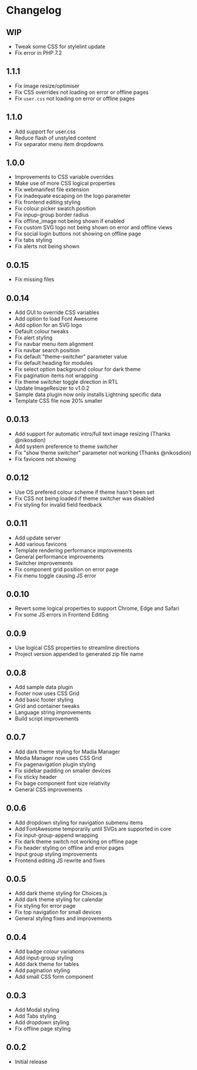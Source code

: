 # Changelog

## WIP
- Tweak some CSS for stylelint update
- Fix error in PHP 7.2

## 1.1.1
- Fix image resize/optimiser
- Fix CSS overrides not loading on error or offline pages 
- Fix `user.css` not loading on error or offline pages 

## 1.1.0
- Add support for user.css
- Reduce flash of unstyled content
- Fix separator menu item dropdowns

## 1.0.0
- Improvements to CSS variable overrides
- Make use of more CSS logical properties
- Fix webmanifest file extension
- Fix inadequate escaping on the logo parameter
- Fix frontend editing styling
- Fix colour picker swatch position
- Fix inpup-group border radius
- Fix offline_image not being shown if enabled
- Fix custom SVG logo not being shown on error and offline views
- Fix social login buttons not showing on offline page
- Fix tabs styling
- Fix alerts not being shown

## 0.0.15
- Fix missing files

## 0.0.14
- Add GUI to override CSS variables
- Add option to load Font Awesome
- Add option for an SVG logo
- Default colour tweaks
- Fix alert styling
- Fix navbar menu item alignment
- Fix navbar search position
- Fix default "theme-switcher" parameter value
- Fix default heading for modules
- Fix select option background colour for dark theme
- Fix pagination items not wrapping
- Fix theme switcher toggle direction in RTL
- Update ImageResizer to v1.0.2
- Sample data plugin now only installs Lightning specific data
- Template CSS file now 20% smaller

## 0.0.13
- Add support for automatic intro/full text image resizing (Thanks @nikosdion)
- Add system preference to theme switcher
- Fix "show theme switcher" parameter not working (Thanks @nikosdion)
- Fix favicons not showing

## 0.0.12
- Use OS prefered colour scheme if theme hasn't been set
- Fix CSS not being loaded if theme switcher was disabled
- Fix styling for invalid field feedback

## 0.0.11
- Add update server
- Add various favicons
- Template rendering performance improvements
- General performance improvements
- Switcher improvements
- Fix component grid position on error page
- Fix menu toggle causing JS error

## 0.0.10
- Revert some logical properties to support Chrome, Edge and Safari
- Fix some JS errors in Frontend Editing

## 0.0.9
- Use logical CSS properties to streamline directions
- Project version appended to generated zip file name

## 0.0.8
- Add sample data plugin
- Footer now uses CSS Grid
- Add basic footer styling
- Grid and container tweaks
- Language string improvements
- Build script improvements

## 0.0.7
- Add dark theme styling for Madia Manager
- Media Manager now uses CSS Grid
- Fix pagenavigation plugin styling
- Fix sidebar padding on smaller devices
- Fix sticky header
- Fix bage component font size relativity
- General CSS improvements

## 0.0.6
- Add dropdown styling for navigation submenu items
- Add FontAwesome temporarily until SVGs are supported in core
- Fix input-group-append wrapping
- Fix dark theme switch not working on offline page
- Fix header styling on offline and error pages
- Input group styling improvements
- Frontend editing JS rewrite and fixes

## 0.0.5
- Add dark theme styling for Choices.js
- Add dark theme styling for calendar
- Fix styling for error page
- Fix top navigation for small devices
- General styling fixes and improvements

## 0.0.4
- Add badge colour variations
- Add input-group styling
- Add dark theme for tables
- Add pagination styling
- Add small CSS form component

## 0.0.3
- Add Modal styling
- Add Tabs styling
- Add dropdown styling
- Fix offline page styling

## 0.0.2
- Initial release
